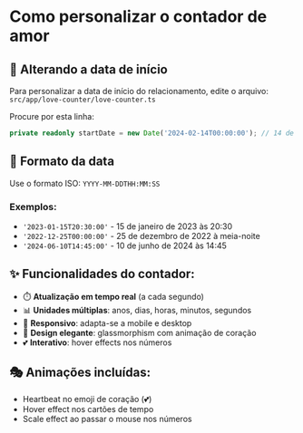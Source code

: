 # Como personalizar o contador de amor

## 📅 **Alterando a data de início**

Para personalizar a data de início do relacionamento, edite o arquivo:
`src/app/love-counter/love-counter.ts`

Procure por esta linha:
```typescript
private readonly startDate = new Date('2024-02-14T00:00:00'); // 14 de fevereiro de 2024
```

## 🔧 **Formato da data**
Use o formato ISO: `YYYY-MM-DDTHH:MM:SS`

### **Exemplos:**
- `'2023-01-15T20:30:00'` - 15 de janeiro de 2023 às 20:30
- `'2022-12-25T00:00:00'` - 25 de dezembro de 2022 à meia-noite
- `'2024-06-10T14:45:00'` - 10 de junho de 2024 às 14:45

## ✨ **Funcionalidades do contador:**
- ⏱️ **Atualização em tempo real** (a cada segundo)
- 📊 **Unidades múltiplas**: anos, dias, horas, minutos, segundos
- 📱 **Responsivo**: adapta-se a mobile e desktop
- 🎨 **Design elegante**: glassmorphism com animação de coração
- 💕 **Interativo**: hover effects nos números

## 🎭 **Animações incluídas:**
- Heartbeat no emoji de coração (💕)
- Hover effect nos cartões de tempo
- Scale effect ao passar o mouse nos números
